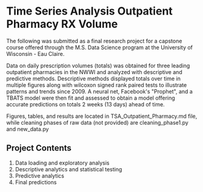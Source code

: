 # Time Series Analysis Outpatient Pharmacy RX Volume
The following was submitted as a final research project for a capstone course offered through the M.S. Data Science program at the University of Wisconsin - Eau Claire.

Data on daily prescription volumes (totals) was obtained for three leading outpatient pharmacies in the NWWI and analyzed with descriptive and predictive methods.  Descriptive methods displayed totals over time in multiple figures along with wilcoxon signed rank paired tests to illustrate patterns and trends since 2009.  A neural net, Facebook's "Prophet", and a TBATS model were then fit and assessed to obtain a model offering accurate predictions on totals 2 weeks (13 days) ahead of time.

Figures, tables, and results are located in TSA_Outpatient_Pharmacy.md file, while cleaning phases of raw data (not provided) are cleaning_phase1.py and new_data.py


## Project Contents
1. Data loading and exploratory analysis
2. Descriptive analytics and statistical testing
3. Predictive analytics
4. Final predictions
